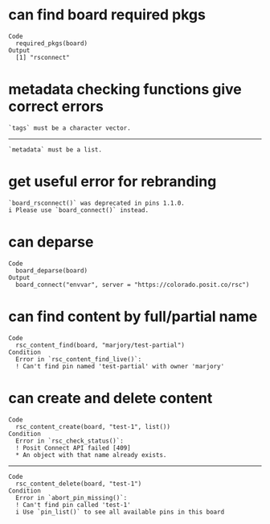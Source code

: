 # can find board required pkgs

    Code
      required_pkgs(board)
    Output
      [1] "rsconnect"

# metadata checking functions give correct errors

    `tags` must be a character vector.

---

    `metadata` must be a list.

# get useful error for rebranding

    `board_rsconnect()` was deprecated in pins 1.1.0.
    i Please use `board_connect()` instead.

# can deparse

    Code
      board_deparse(board)
    Output
      board_connect("envvar", server = "https://colorado.posit.co/rsc")

# can find content by full/partial name

    Code
      rsc_content_find(board, "marjory/test-partial")
    Condition
      Error in `rsc_content_find_live()`:
      ! Can't find pin named 'test-partial' with owner 'marjory'

# can create and delete content

    Code
      rsc_content_create(board, "test-1", list())
    Condition
      Error in `rsc_check_status()`:
      ! Posit Connect API failed [409]
      * An object with that name already exists.

---

    Code
      rsc_content_delete(board, "test-1")
    Condition
      Error in `abort_pin_missing()`:
      ! Can't find pin called 'test-1'
      i Use `pin_list()` to see all available pins in this board

